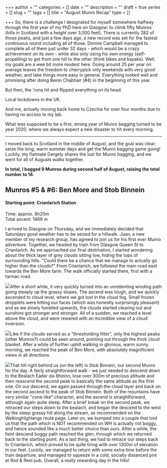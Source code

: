 +++
author = ""
categories = []
date = ""
description = ""
draft = true
series = []
slug = ""
tags = []
title = "August Munro Recap"
type = []

+++
So, there is a challenge I designated for myself somewhere halfway through the first year of my PhD here on Glasgow: to climb fifty Munros (hills in Scotland with a height over 3,000 feet). There is currently 282 of those peaks, and just a few days ago, a new record was set for the fastest continuous round including all of those. Donnie Campbell managed to complete all of them just under 32 days - which would be a crazy achievement on its own - while also only using his own energy (self-propelling) to get from one hill to the other (think bikes and kayaks). Well. my goals are a wee bit more modest here. Doing around 25 per year on average leaves the freedom to cherrypick only weekends with very good weather, and take things more easy in general. Everything looked well and promising after doing Beinn Chabhair (#4) in the beginning of this year.

But then, the 'rona hit and flipped everything on its head.

Local lockdowns in the UK.

And me, actually moving back home to Czechia for over four months due to having no access to my lab.

What was supposed to be a first, strong year of Munro bagging turned to be year 2020, where we always expect a new disaster to hit every morning.

***

I moved back to Scotland in the middle of August, and the goal was clear: seize the long, warm summer days and get the Munro bagging game going! Luckily, my flatmate Gergely shares the lust for Munro bagging, and we went for all of Augusts walks together.

**In total, I bagged 9 Munros during second half of August, raising the total number to 14.**

## Munros #5 & #6: Ben More and Stob Binnein

#### Starting point: Crianlarich Station  
Time: approx. 8h20m  
Total ascent: 1469 m

I arrived to Glasgow on Thursday, and we immediately decided that Saturdays good weather has to be seized for a hillwalk. Juan, a new member of my research group, has agreed to join us for his first ever Munro adventure. Together, we headed by train from Glasgow Queen St to Crianlarich. As we approached our final destination, I started wondering about the thick layer of grey clouds sitting low, hiding the tops of surrounding hills. "Could there be a chance that we manage to actually go higher than the clouds?" From Crianlarich, we followed the main road east towards the Ben More farm. The walk officially started there, first with a tarmac road.

![](https://res.cloudinary.com/mhejda/image/upload/c_scale,w_auto:100,dpr_auto/v1599599157/images/2020-08-15__8150130_pikpcz.jpg)After a short while, it very quickly turned into an unrellenting winding path going steeply up the grassy slopes. The ascend was tough, and we quickly ascended to cloud level, where we got lost in the cloud fog. Small frozen dropplets were hitting our faces (which was honestly surprisingly pleasant) and as we slowly fumbled upwards, the clouds started clearing out and sunshine got stronger and stronger. All of a sudden, we reached a level above the cloud, and were rewared with an incredible view of a cloud inversion.

![](https://res.cloudinary.com/mhejda/image/upload/c_scale,w_auto:100,dpr_auto/v1599599371/images/2020-08-15__8150135_ujg1gm.jpg)Like if the clouds served as a "thresholding filter", only the highest peaks (other Munros?) could be seen around, pointing out through the thick cloud blanket. After a while of further uphill walking in glorious, warm sunny morning, we reached the peak of Ben More, with absolutely magnificient views in all directions.

![](https://res.cloudinary.com/mhejda/image/upload/c_scale,w_auto:100,dpr_auto/v1599599595/images/2020-08-15__8150145_rbwj0p.jpg)That hill right behind us (on the left) is Stob Binnein, our second Munro for the day. A fairly straightforward walk - we just needed to descend down to the Bealach Eadar da-Bheinn, lose over 300m of precious altitude and then reascend the second peak to basically the same altitude as the first one. On our descend, we again passed through the cloud layer and back on the second ascend to the peak of Stob Binnein. Both of the mountains have very similar "cone-like" character, and the ascend is straightforward, although again quite steep. After a brief break on the second peak, we retraced our steps down to the bealach, and began the descend to the west by the steep grassy hill along the stream, as recommended on the WalkingHighlangs route page. Later on, we bumped into a couple that told us that the path which is NOT recommended on WH is actually not boggy, and hence sounded like a much better choice than ours. After a while, the faint descend boggy path reached the glen, through which we returned back to the starting point. As a last thing, we had to retrace our steps back to Crianlarich, which proved to be quite tiring with over 1300m of elevation in our feet. Luckily, we managed to return with some extra time before the train departure, and managed to squeeze in a cold, socially distanced pint at Rod & Reel pub. Overall, a really rewarding day in the hills!